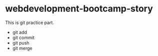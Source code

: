 # webdevelopment-bootcamp-story
This is git practice part.
- git add
- git commit
- git push
- git merge
